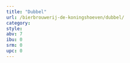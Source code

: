 ```yaml
---
title: "Dubbel"
url: /bierbrouwerij-de-koningshoeven/dubbel/
category: 
style: 
abv: 7
ibu: 0
srm: 0
upc: 0
---
```



